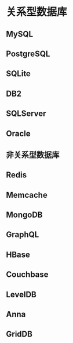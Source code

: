 # 关系型数据库
## MySQL

## PostgreSQL 

## SQLite

## DB2

## SQLServer

## Oracle


## 非关系型数据库
## Redis
## Memcache
## MongoDB
## GraphQL
## HBase

## Couchbase

## LevelDB

## Anna

## GridDB